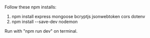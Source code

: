 Follow these npm installs:
1. npm install express mongoose bcryptjs jsonwebtoken cors dotenv
2. npm install --save-dev nodemon

Run with "npm run dev" on terminal.